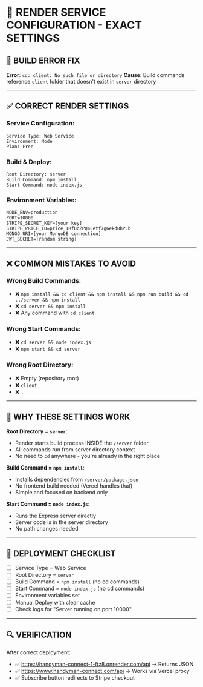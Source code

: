 # 🎯 RENDER SERVICE CONFIGURATION - EXACT SETTINGS

## 🚨 BUILD ERROR FIX

**Error**: `cd: client: No such file or directory`
**Cause**: Build commands reference `client` folder that doesn't exist in `server` directory

---

## ✅ CORRECT RENDER SETTINGS

### Service Configuration:
```
Service Type: Web Service
Environment: Node
Plan: Free
```

### Build & Deploy:
```
Root Directory: server
Build Command: npm install
Start Command: node index.js
```

### Environment Variables:
```
NODE_ENV=production
PORT=10000
STRIPE_SECRET_KEY=[your key]
STRIPE_PRICE_ID=price_1Rf0cZPQ4Cetf7g6ekd8hPLb
MONGO_URI=[your MongoDB connection]
JWT_SECRET=[random string]
```

---

## ❌ COMMON MISTAKES TO AVOID

### Wrong Build Commands:
- ❌ `npm install && cd client && npm install && npm run build && cd ../server && npm install`
- ❌ `cd server && npm install`
- ❌ Any command with `cd client`

### Wrong Start Commands:
- ❌ `cd server && node index.js`
- ❌ `npm start && cd server`

### Wrong Root Directory:
- ❌ Empty (repository root)
- ❌ `client`
- ❌ `.`

---

## 🎯 WHY THESE SETTINGS WORK

**Root Directory = `server`**:
- Render starts build process INSIDE the `/server` folder
- All commands run from server directory context
- No need to `cd` anywhere - you're already in the right place

**Build Command = `npm install`**:
- Installs dependencies from `/server/package.json`
- No frontend build needed (Vercel handles that)
- Simple and focused on backend only

**Start Command = `node index.js`**:
- Runs the Express server directly
- Server code is in the server directory
- No path changes needed

---

## 🚀 DEPLOYMENT CHECKLIST

- [ ] Service Type = Web Service
- [ ] Root Directory = `server`
- [ ] Build Command = `npm install` (no cd commands)
- [ ] Start Command = `node index.js` (no cd commands)
- [ ] Environment variables set
- [ ] Manual Deploy with clear cache
- [ ] Check logs for "Server running on port 10000"

---

## 🔍 VERIFICATION

After correct deployment:
- ✅ https://handyman-connect-1-ftz8.onrender.com/api → Returns JSON
- ✅ https://www.handyman-connect.com/api → Works via Vercel proxy
- ✅ Subscribe button redirects to Stripe checkout
